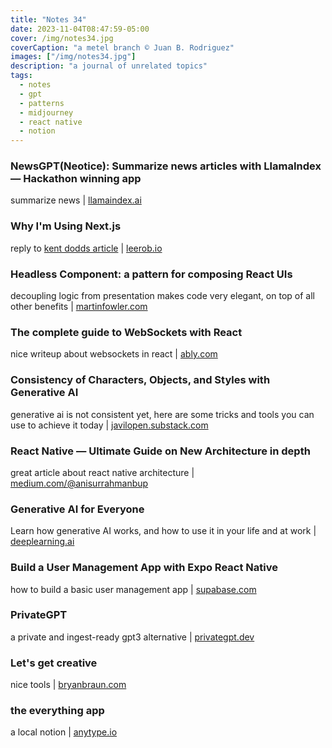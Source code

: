 ```yaml
---
title: "Notes 34"
date: 2023-11-04T08:47:59-05:00
cover: /img/notes34.jpg
coverCaption: "a metel branch © Juan B. Rodriguez"
images: ["/img/notes34.jpg"]
description: "a journal of unrelated topics"
tags:
  - notes
  - gpt
  - patterns
  - midjourney
  - react native
  - notion
---
```


### NewsGPT(Neotice): Summarize news articles with LlamaIndex — Hackathon winning app

summarize news |  [llamaindex.ai](https://blog.llamaindex.ai/newsgpt-neotice-summarize-news-articles-with-llamaindex-hackathon-winning-app-9d7c8bcf9f11)

### Why I'm Using Next.js

reply to [kent dodds article](https://www.epicweb.dev/why-i-wont-use-nextjs) |  [leerob.io](https://leerob.io/blog/using-nextjs)


### Headless Component: a pattern for composing React UIs

decoupling logic from presentation makes code very elegant, on top of all other benefits |   [martinfowler.com](https://martinfowler.com/articles/headless-component.html)

### The complete guide to WebSockets with React

nice writeup about websockets in react | [ably.com](https://ably.com/blog/websockets-react-tutorial)

### Consistency of Characters, Objects, and Styles with Generative AI

generative ai is not consistent yet, here are some tricks and tools you can use to achieve it today | [javilopen.substack.com](https://javilopen.substack.com/p/consistency-of-characters-objects)

### React Native — Ultimate Guide on New Architecture in depth

great article about react native architecture |  [medium.com/@anisurrahmanbup](https://medium.com/@anisurrahmanbup/react-native-new-architecture-in-depth-hermes-jsi-fabric-fabric-renderer-yoga-turbo-module-1284a192a82b)

### Generative AI for Everyone

Learn how generative AI works, and how to use it in your life and at work |
[deeplearning.ai](https://www.deeplearning.ai/courses/generative-ai-for-everyone/)

### Build a User Management App with Expo React Native

how to build a basic user management app | [supabase.com](https://supabase.com/docs/guides/getting-started/tutorials/with-expo-react-native)

### PrivateGPT

a private and ingest-ready gpt3 alternative | [privategpt.dev](https://docs.privategpt.dev)

### Let's get creative

nice tools | [bryanbraun.com](https://www.bryanbraun.com/lets-get-creative/)

### the everything app

a local notion | [anytype.io](https://anytype.io)